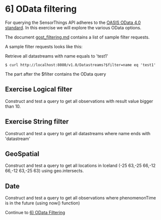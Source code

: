 # 6] OData filtering

For querying the SensorThings API adheres to the <a href="http://www.odata.org/documentation/">OASIS OData 4.0 standard</a>. In this exercise
we will explore the various OData options.

The document <a href="https://github.com/gost/docs/blob/master/gost_filtering.md">gost_filtering.md</a> contains a list of sample filter requests.

A sample filter requests looks like this:

Retrieve all datastreams with name equals to 'test1'

```
$ curl http://localhost:8080/v1.0/Datastreams?$filter=name eq 'test1'
```

The part after the $filter contains the OData query

## Exercise Logical filter

Construct and test a query to get all observations with result value bigger than 10.

## Exercise String filter

Construct and test a query to get all datastreams where name ends with 'datastream'

## GeoSpatial

Construct and test a query to get all locations in Iceland (-25 63,-25 66,-12 66,-12 63,-25 63) using geo.intersects.

## Date

Construct and test a query to get all observations where phenomenonTime is in the future (using now() function)


Continue to <a href = "7_bonus_exercise.md">6) OData Filtering</a>
